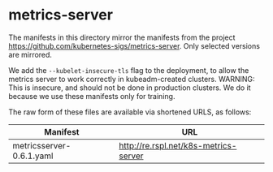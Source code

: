 # metrics-server

The manifests in this directory mirror the manifests from the project https://github.com/kubernetes-sigs/metrics-server. Only selected versions are mirrored.

We add the `--kubelet-insecure-tls` flag to the deployment, to allow the metrics server to work correctly in kubeadm-created clusters. WARNING: This is insecure, and should not be done in production clusters. We do it because we use these manifests only for training.

The raw form of these files are available via shortened URLS, as follows:

|Manifest|URL|
|---|---|
|metricsserver-0.6.1.yaml|http://re.rspl.net/k8s-metrics-server|
